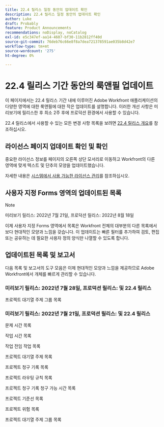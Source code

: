 ```yaml
---
title: 22.4 릴리스 일정 동안의 업데이트 확인
description: 22.4 릴리스 일정 동안의 업데이트 확인
author: Luke
draft: Probably
feature: Product Announcements
recommendations: noDisplay, noCatalog
exl-id: e5c347ef-aa14-4607-bf30-11b2812ff40d
source-git-commit: 76deb76c66e8f8a7dea721378591ae035b8d42e7
workflow-type: tm+mt
source-wordcount: '275'
ht-degree: 0%

---
```


# 22.4 릴리스 기간 동안의 룩앤필 업데이트

이 페이지에서는 22.4 릴리스 기간 내에 이루어진 Adobe Workfront 애플리케이션의 다양한 영역에 대한 룩앤필에 대한 작은 업데이트를 설명합니다. 이러한 개선 사항은 미리보기에 릴리스한 후 최소 2주 후에 프로덕션 환경에서 사용할 수 있습니다.

22.4 릴리스에서 사용할 수 있는 모든 변경 사항 목록을 보려면 [22.4 릴리스 개요](/help/quicksilver/product-announcements/product-releases/22.4-release-activity/22-4-release-overview.md)를 참조하십시오.

## 라이선스 페이지 업데이트 확인 및 확인

중요한 라이선스 정보를 페이지의 오른쪽 상단 모서리로 이동하고 Workfront의 다른 영역에 맞게 텍스트 및 단추의 모양을 업데이트했습니다.

자세한 내용은 [시스템에서 사용 가능한 라이선스 관리](/help/quicksilver/administration-and-setup/get-started-wf-administration/manage-available-licenses-in-your-system.md)를 참조하십시오.

## 사용자 지정 Forms 영역의 업데이트된 목록

>[!NOTE]
>
>미리보기 릴리스: 2022년 7월 21일, 프로덕션 릴리스: 2022년 8월 18일

이제 사용자 지정 Forms 영역에서 목록은 Workfront 전체의 대부분의 다른 목록에서 보다 현대적인 모양과 느낌을 갖습니다. 이 업데이트는 빠른 필터를 추가하여 검토, 편집 또는 공유하는 데 필요한 사용자 정의 양식만 나열할 수 있도록 합니다.

## 업데이트된 목록 및 보고서

다음 목록 및 보고서의 도구 모음은 이제 현대적인 모양과 느낌을 제공하므로 Adobe Workfront에서 개체를 빠르게 관리할 수 있습니다.

### 미리보기 릴리스: 2022년 7월 28일, 프로덕션 릴리스: 및 22.4 릴리스

프로젝트 대기열 주제 그룹 목록

### 미리보기 릴리스: 2022년 7월 21일, 프로덕션 릴리스: 및 22.4 릴리스

문제 시간 목록

작업 시간 목록

작업 전임 작업 목록

프로젝트 대기열 주제 목록

프로젝트 청구 기록 목록

프로젝트 라우팅 규칙 목록

프로젝트 청구 기록 청구 가능 시간 목록

프로젝트 기준선 목록

프로젝트 위험 목록

프로젝트 대기열 주제 그룹 목록
